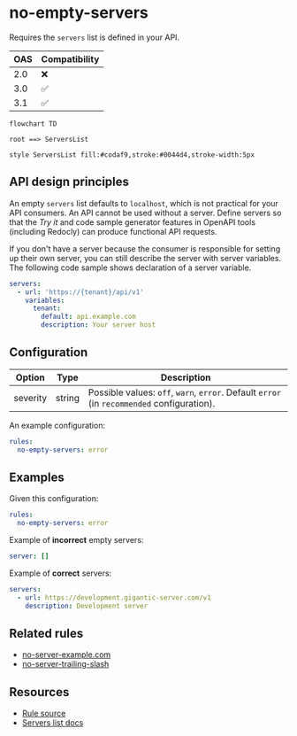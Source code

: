 # no-empty-servers

Requires the `servers` list is defined in your API.

|OAS|Compatibility|
|---|---|
|2.0|❌|
|3.0|✅|
|3.1|✅|


```mermaid
flowchart TD

root ==> ServersList

style ServersList fill:#codaf9,stroke:#0044d4,stroke-width:5px
```
## API design principles

An empty `servers` list defaults to `localhost`, which is not practical for your API consumers.
An API cannot be used without a server.
Define servers so that the *Try it* and code sample generator features in OpenAPI tools (including Redocly) can produce functional API requests.

If you don't have a server because the consumer is responsible for setting up their own server, you can still describe the server with server variables.
The following code sample shows declaration of a server variable.

```yaml
servers:
  - url: 'https://{tenant}/api/v1'
    variables:
      tenant:
        default: api.example.com
        description: Your server host
```

## Configuration

|Option|Type|Description|
|---|---|---|
|severity|string|Possible values: `off`, `warn`, `error`. Default `error` (in `recommended` configuration). |

An example configuration:

```yaml
rules:
  no-empty-servers: error
```

## Examples

Given this configuration:

```yaml
rules:
  no-empty-servers: error
```

Example of **incorrect** empty servers:

```yaml
server: []
```

Example of **correct** servers:

```yaml Example
servers:
  - url: https://development.gigantic-server.com/v1
    description: Development server
```

## Related rules
- [no-server-example.com](./no-server-example-com.md)
- [no-server-trailing-slash](./no-server-trailing-slash.md)

## Resources

- [Rule source](https://github.com/Redocly/redocly-cli/blob/master/packages/core/src/rules/oas3/no-empty-servers.ts)
- [Servers list docs](https://redocly.com/docs/openapi-visual-reference/servers/)
